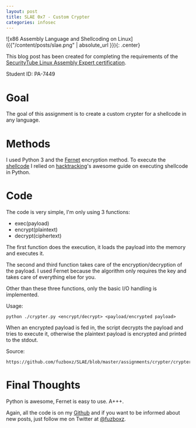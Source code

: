 ```yaml
---
layout: post
title: SLAE 0x7 - Custom Crypter
categories: infosec
---
```


![x86 Assembly Language and Shellcoding on Linux]({{"/content/posts/slae.png" | absolute_url }}){: .center}

This blog post has been created for completing the requirements of the [SecurityTube Linux Assembly Expert certification](https://www.pentesteracademy.com/course?id=3).

Student ID: PA-7449

# Goal

The goal of this assignment is to create a custom crypter for a shellcode in any language.

# Methods

I used Python 3 and the [Fernet](https://cryptography.io/en/latest/fernet/) encryption method. To execute the [shellcode](http://shell-storm.org/shellcode/files/shellcode-575.php) I relied on [hacktracking](http://hacktracking.blogspot.com/2015/05/execute-shellcode-in-python.html)'s awesome guide on executing shellcode in Python.

# Code

The code is very simple, I'm only using 3 functions:

* exec(payload)
* encrypt(plaintext)
* decrypt(ciphertext)

The first function does the execution, it loads the payload into the memory and executes it. 

The second and third function takes care of the encryption/decryption of the payload. I used Fernet because the algorithm only requires the key and takes care of everything else for you.

Other than these three functions, only the basic I/O handling is implemented.

Usage:

    python ./crypter.py <encrypt/decrypt> <payload/encrypted payload>

When an encrypted payload is fed in, the script decrypts the payload and tries to execute it, otherwise the plaintext payload is encrypted and printed to the stdout.  

Source:

    https://github.com/fuzboxz/SLAE/blob/master/assignments/crypter/crypter.py

# Final Thoughts

Python is awesome, Fernet is easy to use. A+++.

Again, all the code is on my [Github](https://github.com/fuzboxz/SLAE) and if you want to be informed about new posts, just follow me on Twitter at [@fuzboxz](https://twitter.com/fuzboxz).